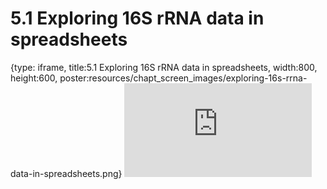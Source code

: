 # 5.1 Exploring 16S rRNA data in spreadsheets
 
{type: iframe, title:5.1 Exploring 16S rRNA data in spreadsheets, width:800, height:600, poster:resources/chapt_screen_images/exploring-16s-rrna-data-in-spreadsheets.png}
![](https://sayumiyork.github.io/miniCURE-16S_Test/exploring-16s-rrna-data-in-spreadsheets.html)
 

 
